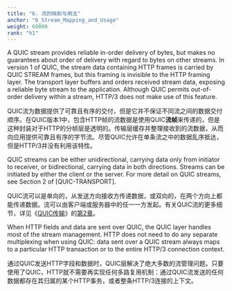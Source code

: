 ```yaml
---
title: "6. 流的映射与用法"
anchor: "6_Stream_Mapping_and_Usage"
weight: 60000
rank: "h1"
---
```


A QUIC stream provides reliable in-order delivery of bytes, but makes no guarantees about order of delivery with regard to bytes on other streams. In version 1 of QUIC, the stream data containing HTTP frames is carried by QUIC STREAM frames, but this framing is invisible to the HTTP framing layer. The transport layer buffers and orders received stream data, exposing a reliable byte stream to the application. Although QUIC permits out-of-order delivery within a stream, HTTP/3 does not make use of this feature.

QUIC流为数据提供了可靠且有序的交付，但是它并不保证不同流之间的数据交付顺序。在QUIC版本1中，包含HTTP帧的流数据是使用QUIC**流帧**来传递的，但是这种封装对于HTTP的分帧层是透明的。传输层缓存并整理接收到的流数据，从而向应用提供可靠且有序的字节流。尽管QUIC允许在单条流之中的数据乱序抵达，但是HTTP/3并没有利用该特性。

QUIC streams can be either unidirectional, carrying data only from initiator to receiver, or bidirectional, carrying data in both directions. Streams can be initiated by either the client or the server. For more detail on QUIC streams, see Section 2 of [QUIC-TRANSPORT].

QUIC流可以是单向的，从发送方向接收方传递数据，或双向的，在两个方向上都能传递数据。流可以由客户端或服务器中的任一一方发起。有关QUIC流的更多细节，详见《[QUIC传输]()》的[第2章]()。

When HTTP fields and data are sent over QUIC, the QUIC layer handles most of the stream management. HTTP does not need to do any separate multiplexing when using QUIC: data sent over a QUIC stream always maps to a particular HTTP transaction or to the entire HTTP/3 connection context.

通过QUIC发送HTTP字段和数据时，QUIC层解决了绝大多数的流管理问题。只要使用了QUIC，HTTP就不需要再实现任何多路复用机制：通过QUIC流发送的任何数据都存在其归属的某个HTTP事务，或者整条HTTP/3连接的上下文。
